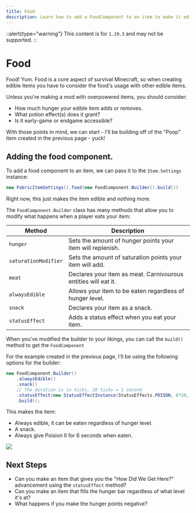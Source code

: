 ```yaml
---
title: Food
description: Learn how to add a FoodComponent to an item to make it edible, and configure it.
---
```


::alert{type="warning"}
This content is for `1.19.3` and may not be supported.
::

# Food

Food! Yum. Food is a core aspect of survival Minecraft, so when creating edible items you have to consider the food's usage with other edible items.

Unless you're making a mod with overpowered items, you should consider:

- How much hunger your edible item adds or removes.
- What potion effect(s) does it grant?
- Is it early-game or endgame accessible?

With those points in mind, we can start - I'll be building off of the "Poop" item created in the previous page - yuck!

## Adding the food component.

To add a food component to an item, we can pass it to the `Item.Settings` instance:

```java
new FabricItemSettings().food(new FoodComponent.Builder().build())
```

Right now, this just makes the item edible and nothing more.

The `FoodComponent.Builder` class has many methods that allow you to modify what happens when a player eats your item:

|Method|Description|
|------|-----------|
|`hunger`|Sets the amount of hunger points your item will replenish.|
|`saturationModifier`|Sets the amount of saturation points your item will add.|
|`meat`|Declares your item as meat. Carnivourous entities will eat it.|
|`alwaysEdible`|Allows your item to be eaten regardless of hunger level.|
|`snack`|Declares your item as a snack.|
|`statusEffect`|Adds a status effect when you eat your item.|

When you've modified the builder to your likings, you can call the `build()` method to get the `FoodComponent`

For the example created in the previous page, I'll be using the following options for the builder:

```java
new FoodComponent.Builder()
    .alwaysEdible()
    .snack()
    // The duration is in ticks, 20 ticks = 1 second
    .statusEffect(new StatusEffectInstance(StatusEffects.POISON, 6*20, 1), 1.0f)
    .build();
```

This makes the item:

- Always edible, it can be eaten regardless of hunger level.
- A snack.
- Always give Poision II for 6 seconds when eaten.

![](/items/food_0.gif)

## Next Steps

- Can you make an item that gives you the "How Did We Get Here?" advancement using the `statusEffect` method?
- Can you make an item that fills the hunger bar regardless of what level it's at?
- What happens if you make the hunger points negative?